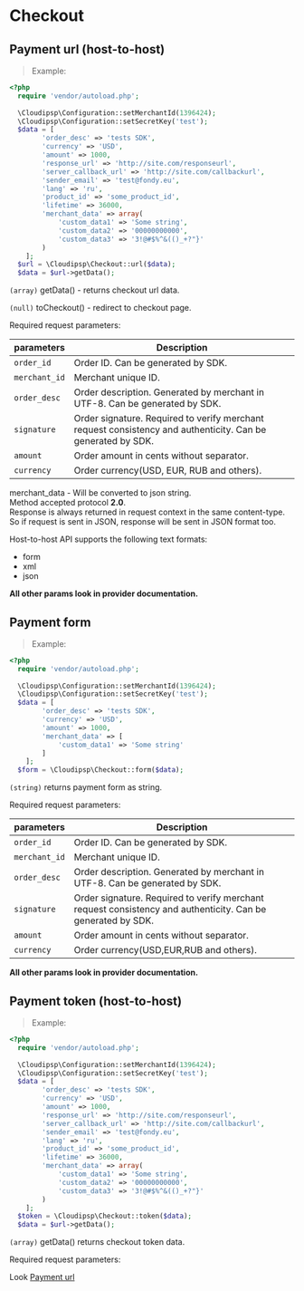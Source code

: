 # Checkout

## Payment url (host-to-host)

> Example:

```php
<?php
  require 'vendor/autoload.php';
  
  \Cloudipsp\Configuration::setMerchantId(1396424);
  \Cloudipsp\Configuration::setSecretKey('test');
  $data = [
        'order_desc' => 'tests SDK',
        'currency' => 'USD',
        'amount' => 1000,
        'response_url' => 'http://site.com/responseurl',
        'server_callback_url' => 'http://site.com/callbackurl',
        'sender_email' => 'test@fondy.eu',
        'lang' => 'ru',
        'product_id' => 'some_product_id',
        'lifetime' => 36000,
        'merchant_data' => array(
            'custom_data1' => 'Some string',
            'custom_data2' => '00000000000',
            'custom_data3' => '3!@#$%^&(()_+?"}'
        )
    ];
  $url = \Cloudipsp\Checkout::url($data);
  $data = $url->getData();
```

```(array)``` <span class="green">getData()</span> - returns checkout url data.

```(null)``` <span class="green">toCheckout()</span> - redirect to checkout page.

Required request parameters:

parameters      | Description                                                                                      
----------------|-------------------------------------------------------------------------------------------------------
```order_id```        | Order ID. Can be generated by SDK.                                                               
```merchant_id```     | Merchant unique ID.                                           
```order_desc```      | Order description. Generated by merchant in UTF-8. Can be generated by SDK.                       
```signature```       | Order signature. Required to verify merchant request consistency and authenticity. Can be generated by SDK.
```amount```	        | Order amount in cents without separator.
```currency```     | Order currency(USD, EUR, RUB and others).  


<aside class="notice">
merchant_data - Will be converted to json string.<br/>
Method accepted protocol <b>2.0</b>.<br/>
Response is always returned in request context in the same content-type. So if request is sent in JSON, response will be sent in JSON format too.
</aside>

Host-to-host API supports the following text formats:

* form
* xml 
* json

**All other params look in provider documentation.**

## Payment form

> Example:

```php
<?php
  require 'vendor/autoload.php';
  
  \Cloudipsp\Configuration::setMerchantId(1396424);
  \Cloudipsp\Configuration::setSecretKey('test');
  $data = [
        'order_desc' => 'tests SDK',
        'currency' => 'USD',
        'amount' => 1000,
        'merchant_data' => [
            'custom_data1' => 'Some string'
        ]
    ];
  $form = \Cloudipsp\Checkout::form($data);
```

```(string)``` returns payment form as string.

Required request parameters:

parameters      | Description                                                                                      
----------------|-------------------------------------------------------------------------------------------------------
```order_id```        | Order ID. Can be generated by SDK.                                                               
```merchant_id```     | Merchant unique ID.                                           
```order_desc```      | Order description. Generated by merchant in UTF-8. Can be generated by SDK.                       
```signature```       | Order signature. Required to verify merchant request consistency and authenticity. Can be generated by SDK.
```amount```	        | Order amount in cents without separator.
```currency```        | Order currency(USD,EUR,RUB and others).  


**All other params look in provider documentation.**

## Payment token (host-to-host)
> Example:

```php
<?php
  require 'vendor/autoload.php';
  
  \Cloudipsp\Configuration::setMerchantId(1396424);
  \Cloudipsp\Configuration::setSecretKey('test');
  $data = [
        'order_desc' => 'tests SDK',
        'currency' => 'USD',
        'amount' => 1000,
        'response_url' => 'http://site.com/responseurl',
        'server_callback_url' => 'http://site.com/callbackurl',
        'sender_email' => 'test@fondy.eu',
        'lang' => 'ru',
        'product_id' => 'some_product_id',
        'lifetime' => 36000,
        'merchant_data' => array(
            'custom_data1' => 'Some string',
            'custom_data2' => '00000000000',
            'custom_data3' => '3!@#$%^&(()_+?"}'
        )
    ];
  $token = \Cloudipsp\Checkout::token($data);
  $data = $url->getData();
```

```(array)``` <span class="green">getData()</span> returns checkout token data.

Required request parameters:

<aside class="notice">
Look <a href="#payment-url-host-to-host">Payment url</a>
</aside>

